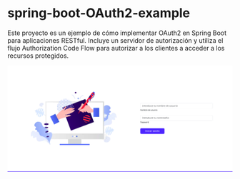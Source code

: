 # spring-boot-OAuth2-example 
Este proyecto es un ejemplo de cómo implementar OAuth2 en Spring Boot para aplicaciones RESTful. Incluye un servidor de autorización y utiliza el flujo Authorization Code Flow para autorizar a los clientes a acceder a los recursos protegidos.

![](https://github.com/Angel-Raa/spring-boot-OAuth2/blob/main/src/main/resources/img/login.png)
